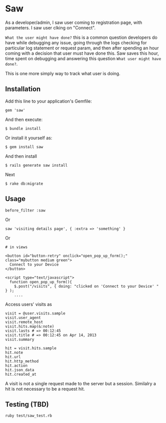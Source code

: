 # Saw

As a developer/admin, I saw user coming to registration page, with parameters. I saw user clking on "Connect". 

`What the user might have done?` this is a common question developers do have while debugging any issue, going through the logs checking for particular log statement or request param, and then after spending an hour coming with a decision that user must have done this. Saw saves this hour, time spent on debugging and answering this question `What user might have done?`.

This is one more simply way to track what user is doing.

## Installation

Add this line to your application's Gemfile:

    gem 'saw'

And then execute:

    $ bundle install

Or install it yourself as:

    $ gem install saw

And then install 

    $ rails generate saw install

Next

    $ rake db:migrate

## Usage

    before_filter :saw

Or

    saw 'visiting details page', { :extra => 'something' } 

Or

    # in views
    
    <button id="button-retry" onclick="open_pop_up_form();" class="mybutton medium green">
      Connect to your Device
    </button>
    
    <script type="text/javascript">
      function open_pop_up_form(){
        $.post("/visits", { doing: "clicked on 'Connect to your Device' " } );
        ....
        
Access users' visits as

    visit = @user.visits.sample
    visit.user_agent
    visit.remote_host
    visit.hits.map(&:note)
    visit.lasts # => 00:12:45
    visit.title # => 00:12:45 on Apr 14, 2013
    visit.summary
    
    hit = visit.hits.sample
    hit.note
    hit.url
    hit.http_method
    hit.action
    hit.json_data
    hit.created_at

A visit is not a single request made to the server but a session. Similalry a hit is not necessary to be a request hit.

## Testing (TBD)

    ruby test/saw_test.rb 

